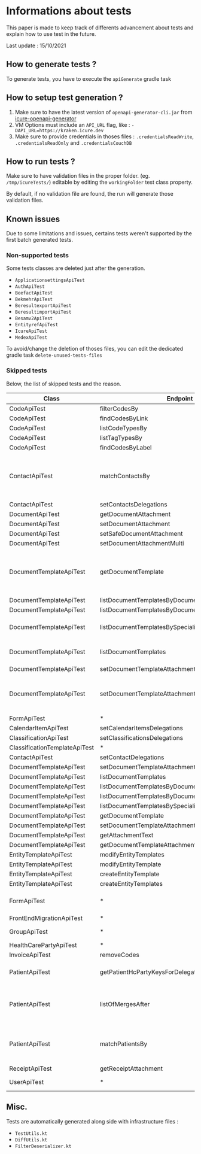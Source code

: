 # Informations about tests

This paper is made to keep track of differents advancement about tests and explain how to use test in the future.

Last update : 15/10/2021

## How to generate tests ?

To generate tests, you have to execute the `apiGenerate` gradle task 

## How to setup test generation ?

1. Make sure to have the latest version of `openapi-generator-cli.jar` from [icure-openapi-generator](https://bitbucket.taktik.be/projects/ICURE/repos/icure-openapi-generator)
2. VM Options must include an `API_URL` flag, like : `-DAPI_URL=https://kraken.icure.dev`
3. Make sure to provide credentials in thoses files : `.credentialsReadWrite`, `.credentialsReadOnly` and `.credentialsCouchDB`

## How to run tests ?

Make sure to have validation files in the proper folder. (eg. `/tmp/icureTests/`) editable by editing the `workingFolder` test class property.

By default, if no validation file are found, the run will generate those validation files.

## Known issues

Due to some limitations and issues, certains tests weren't supported by the first batch generated tests.

### Non-supported tests

Some tests classes are deleted just after the generation.

* `ApplicationsettingsApiTest`
* `AuthApiTest`
* `BeefactApiTest`
* `BekmehrApiTest`
* `BeresultexportApiTest`
* `BeresultimportApiTest`
* `Besamv2ApiTest`
* `EntityrefApiTest`
* `IcureApiTest`
* `MedexApiTest`

To avoid/change the deletion of thoses files, you can edit the dedicated gradle task `delete-unused-tests-files`

### Skipped tests

Below, the list of skipped tests and the reason.

| Class                         | Endpoint                                          | Reason                                                       |
| ----------------------------- | ------------------------------------------------- | ------------------------------------------------------------ |
| CodeApiTest                   | filterCodesBy                                     | 500 error on back-end                                        |
| CodeApiTest                   | findCodesByLink                                   | 500 error on back-end                                        |
| CodeApiTest                   | listCodeTypesBy                                   | NPE on CodeApi                                               |
| CodeApiTest                   | listTagTypesBy                                    | NPE on CodeApi                                               |
| CodeApiTest                   | findCodesByLabel                                  | totalSize randomly change (probably because the environement is also used by other) |
| ContactApiTest                | matchContactsBy                                   | com.fasterxml.jackson.databind.exc.InvalidDefinitionException: Cannot construct instance of `io.icure.kraken.client.models.AbstractFilterDtoContact` (no Creators, like default constructor, exist): abstract types either need to be mapped to concrete types, have custom deserializer, or contain additional type information at [Source: (String)"{"$type":"ContactByHcPartyPatientTagCodeDateFilter","healthcarePartyId":"782f1bcd-9f3f-408a-af1b-cd9f3f908a98","startServiceValueDate":12345}"; line: 1, column: 1] |
| ContactApiTest                | setContactsDelegations                            | TODO                                                         |
| DocumentApiTest               | getDocumentAttachment                             | Something is wrong with attachments                          |
| DocumentApiTest               | setDocumentAttachment                             | Something is wrong with attachments                          |
| DocumentApiTest               | setSafeDocumentAttachment                         | Something is wrong with attachments                          |
| DocumentApiTest               | setDocumentAttachmentMulti                        | Multipart data have no boundaries                            |
| DocumentTemplateApiTest       | getDocumentTemplate                               | com.fasterxml.jackson.databind.exc.MismatchedInputException: Cannot construct instance of `io.icure.kraken.client.infrastructure.ByteArrayWrapper` (although at least one Creator exists): no String-argument constructor/factory method to deserialize from String value ('eyJlcnJvciI6Im5vdF9mb3VuZCIsInJlYXNvbiI6IkRvY3VtZW50IGlzIG1pc3NpbmcgYXR0YWNobWVudCJ9Cg==')<br/> at [Source: UNKNOWN; line: -1, column: -1] (through reference chain: io.icure.kraken.client.models.DocumentTemplateDto["attachment"]) |
| DocumentTemplateApiTest       | listDocumentTemplatesByDocumentType               | Client-side exception 400                                    |
| DocumentTemplateApiTest       | listDocumentTemplatesByDocumentTypeForCurrentUser | Client-side exception 400                                    |
| DocumentTemplateApiTest       | listDocumentTemplatesBySpeciality                 | com.fasterxml.jackson.databind.exc.MismatchedInputException: Cannot construct instance of `io.icure.kraken.client.infrastructure.ByteArrayWrapper` (although at least one Creator exists): no String-argument constructor/factory method to deserialize from String value |
| DocumentTemplateApiTest       | listDocumentTemplates                             | com.fasterxml.jackson.databind.exc.MismatchedInputException: Cannot construct instance of `io.icure.kraken.client.infrastructure.ByteArrayWrapper` (although at least one Creator exists): no String-argument constructor/factory method to deserialize from String value |
| DocumentTemplateApiTest       | setDocumentTemplateAttachmentJson                 | Client-side exception 415                                    |
| DocumentTemplateApiTest       | setDocumentTemplateAttachment                     | com.fasterxml.jackson.databind.exc.MismatchedInputException: Cannot construct instance of `io.icure.kraken.client.infrastructure.ByteArrayWrapper` (although at least one Creator exists): no String-argument constructor/factory method to deserialize from String value ('W3siYnl0ZUFycmF5IjoiYUdWc2JHOGdkMjl5YkdRPSIsInNpemUiOjExfV0=') at [Source: UNKNOWN; line: -1, column: -1] (through reference chain: io.icure.kraken.client.models.DocumentTemplateDto["attachment"]) |
| FormApiTest                   | *                                                 | TODO                                                         |
| CalendarItemApiTest           | setCalendarItemsDelegations                       | TODO                                                         |
| ClassificationApiTest         | setClassificationsDelegations                     | TODO                                                         |
| ClassificationTemplateApiTest | *                                                 | TODO                                                         |
| ContactApiTest                | setContactDelegations                             | TODO                                                         |
| DocumentTemplateApiTest       | setDocumentTemplateAttachmentJson                 | Error with attachment                                        |
| DocumentTemplateApiTest       | listDocumentTemplates                             | TODO                                                         |
| DocumentTemplateApiTest       | listDocumentTemplatesByDocumentType               | TODO                                                         |
| DocumentTemplateApiTest       | listDocumentTemplatesByDocumentTypeForCurrentUser | TODO                                                         |
| DocumentTemplateApiTest       | listDocumentTemplatesBySpeciality                 | TODO                                                         |
| DocumentTemplateApiTest       | getDocumentTemplate                               | TODO                                                         |
| DocumentTemplateApiTest       | setDocumentTemplateAttachment                     | TODO                                                         |
| DocumentTemplateApiTest       | getAttachmentText                                 | Error with attachment                                        |
| DocumentTemplateApiTest       | getDocumentTemplateAttachment                     | Error with attachment                                        |
| EntityTemplateApiTest         | modifyEntityTemplates                             | TODO                                                         |
| EntityTemplateApiTest         | modifyEntityTemplate                              | TODO                                                         |
| EntityTemplateApiTest         | createEntityTemplate                              | TODO                                                         |
| EntityTemplateApiTest         | createEntityTemplates                             | TODO                                                         |
| FormApiTest                   | *                                                 | TODO<br />Need a custom implementation that manage Form and FormTemplate. Actually the beforeElements and afterElements can only handle one entity model. |
| FrontEndMigrationApiTest      | *                                                 | TODO                                                         |
| GroupApiTest                  | *                                                 | TODO<br />Need a custom implementation, the user originaly used can't create  groups for test purpose |
| HealthCarePartyApiTest        | *                                                 | TODO                                                         |
| InvoiceApiTest                | removeCodes                                       | TODO                                                         |
| PatientApiTest                | getPatientHcPartyKeysForDelegate                  | com.fasterxml.jackson.databind.exc.MismatchedInputException: Cannot deserialize value of type `java.lang.String` from Object value (token `JsonToken.START_OBJECT`) at [Source: UNKNOWN; line: -1, column: -1] |
| PatientApiTest                | listOfMergesAfter                                 | com.fasterxml.jackson.databind.exc.MismatchedInputException: Cannot construct instance of `io.icure.kraken.client.infrastructure.ByteArrayWrapper` (although at least one Creator exists): no String-argument constructor/factory method to deserialize from String value ('/9j/4AAQSkZJRgABAQEBLAEsAAD/4QB0RXhpZ...') at [Source: UNKNOWN; line: -1, column: -1] (through reference chain: java.util.ArrayList[42]->io.icure.kraken.client.models.PatientDto["picture"]) |
| PatientApiTest                | matchPatientsBy                                   | com.fasterxml.jackson.databind.exc.InvalidDefinitionException: Cannot construct instance of `io.icure.kraken.client.models.AbstractFilterDtoPatient` (no Creators, like default constructor, exist): abstract types either need to be mapped to concrete types, have custom deserializer, or contain additional type information at [Source: (String)"{"$type":"PatientByHcPartyFilter","healthcarePartyId":"782f1bcd-9f3f-408a-af1b-cd9f3f908a98"}"; line: 1, column: 1] |
| ReceiptApiTest                | getReceiptAttachment                              | Error with attachment                                        |
| UserApiTest                   | *                                                 | TODO<br />Need a custom implementation, the user originally used cannot create users for test purpose. |

## Misc.

Tests are automatically generated along side with infrastructure files :

* `TestUtils.kt`
* `DiffUtils.kt`
* `FilterDeserializer.kt`

